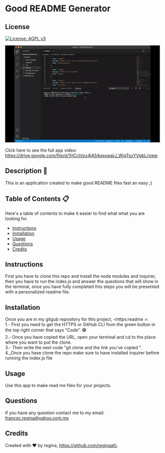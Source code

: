 
# Good README Generator

## License
 [![License: AGPL v3](https://img.shields.io/badge/License-AGPL%20v3-blue.svg)](https://www.gnu.org/licenses/agpl-3.0)


![Alt Text](Develop/ezgif-3-dc2987785e4a.gif)



Click here to see the full app video: <https://drive.google.com/file/d/1HCchIzx4jA54qsoagjjJ_WjqTsxYVgbL/view>

## Description 📝

This is an application created to make good README files fast an easy ;)

## Table of Contents 📋
Here's a table of contents to make it easier to find what what you are looking for.
- [Instructions](#instructions) 
- [Installation](#installation) 
- [Usage](#usage) 
- [Questions](#questions)
- [Credits](#credits)

## Instructions 
First you have to clone this repo and install the node modules and inquirer, then you have to run the index.js and answer the questions that will show in the terminal, once you have fully completed this steps you will be presented with a personalized readme file.

## Installation 
Once you are in my gitgub repository for this project, <https:readme >: 
<br>
1.- First you need to get the HTTPS or GitHub CLI from the green button in the top right corner that says "Code". 🟢
<br>
2.- Once you have copied the URL, open your terminal and cd to the place where you want to put the clone. 
<br>
3.- Then write the next code "git clone and the link you've copied ".
<br>
4._Once you have clone the repo make sure to have installed inquirer before running the index.js file

## Usage
Use this app to make read me files for your projects.

## Questions
If you have any question contact me to my email: francoc.regina@yahoo.com.mx

## Credits
Created with ♥️ by regina, <https://github.com/reginaafc>.
  

